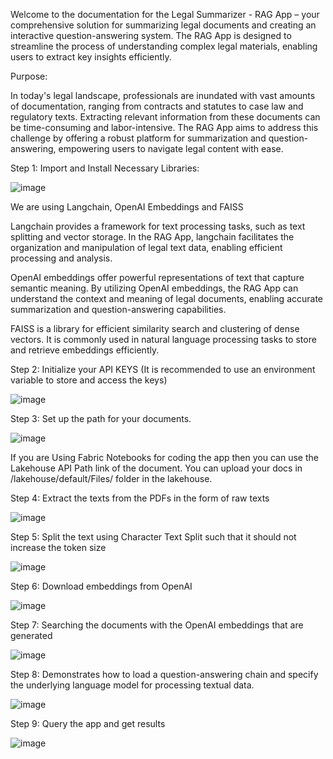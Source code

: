 Welcome to the documentation for the Legal Summarizer - RAG App – your comprehensive solution for summarizing legal documents and creating an interactive question-answering system. The RAG App is designed to streamline the process of understanding complex legal materials, enabling users to extract key insights efficiently.

Purpose:

In today's legal landscape, professionals are inundated with vast amounts of documentation, ranging from contracts and statutes to case law and regulatory texts. Extracting relevant information from these documents can be time-consuming and labor-intensive. The RAG App aims to address this challenge by offering a robust platform for summarization and question-answering, empowering users to navigate legal content with ease.

Step 1: Import and Install Necessary Libraries:

![image](https://github.com/Kapamania/Fabric_Hackathon_2024/assets/17914333/d9fd57eb-787b-4e55-a3dc-10ff05a6ff18)

We are using Langchain, OpenAI Embeddings and FAISS

Langchain provides a framework for text processing tasks, such as text splitting and vector storage. In the RAG App, langchain facilitates the organization and manipulation of legal text data, enabling efficient processing and analysis.

OpenAI embeddings offer powerful representations of text that capture semantic meaning. By utilizing OpenAI embeddings, the RAG App can understand the context and meaning of legal documents, enabling accurate summarization and question-answering capabilities.

FAISS is a library for efficient similarity search and clustering of dense vectors. It is commonly used in natural language processing tasks to store and retrieve embeddings efficiently.

Step 2: Initialize your API KEYS (It is recommended to use an environment variable to store and access the keys)

![image](https://github.com/Kapamania/Fabric_Hackathon_2024/assets/17914333/e558ac0b-b602-4fd7-9c58-48d59e74bae3)

Step 3: Set up the path for your documents.

![image](https://github.com/Kapamania/Fabric_Hackathon_2024/assets/17914333/64418d4a-af1a-4f7d-be41-f5821b1ae262)

If you are Using Fabric Notebooks for coding the app then you can use the Lakehouse API Path link of the document.
You can upload your docs in /lakehouse/default/Files/ folder in the lakehouse.

Step 4: Extract the texts from the PDFs in the form of raw texts

![image](https://github.com/Kapamania/Fabric_Hackathon_2024/assets/17914333/4daa190c-3438-4c78-9d92-198aa8943fb4)

Step 5: Split the text using Character Text Split such that it should not increase the token size

![image](https://github.com/Kapamania/Fabric_Hackathon_2024/assets/17914333/de4f2b0b-0bba-4115-95c2-682c16daacc8)

Step 6: Download embeddings from OpenAI

![image](https://github.com/Kapamania/Fabric_Hackathon_2024/assets/17914333/f9b7be9a-8e4d-428f-8143-88b8124f1791)

Step 7: Searching the documents with the OpenAI embeddings that are generated

![image](https://github.com/Kapamania/Fabric_Hackathon_2024/assets/17914333/85bff7aa-c765-49a6-99be-3ad9c03c5726)

Step 8: Demonstrates how to load a question-answering chain and specify the underlying language model for processing textual data.

![image](https://github.com/Kapamania/Fabric_Hackathon_2024/assets/17914333/a1e9ccf5-ddd9-49c5-97f1-7a487aa81ada)

Step 9: Query the app and get results

![image](https://github.com/Kapamania/Fabric_Hackathon_2024/assets/17914333/dc85f75c-0ba0-42a2-a3c7-0d48f1a7b505)







